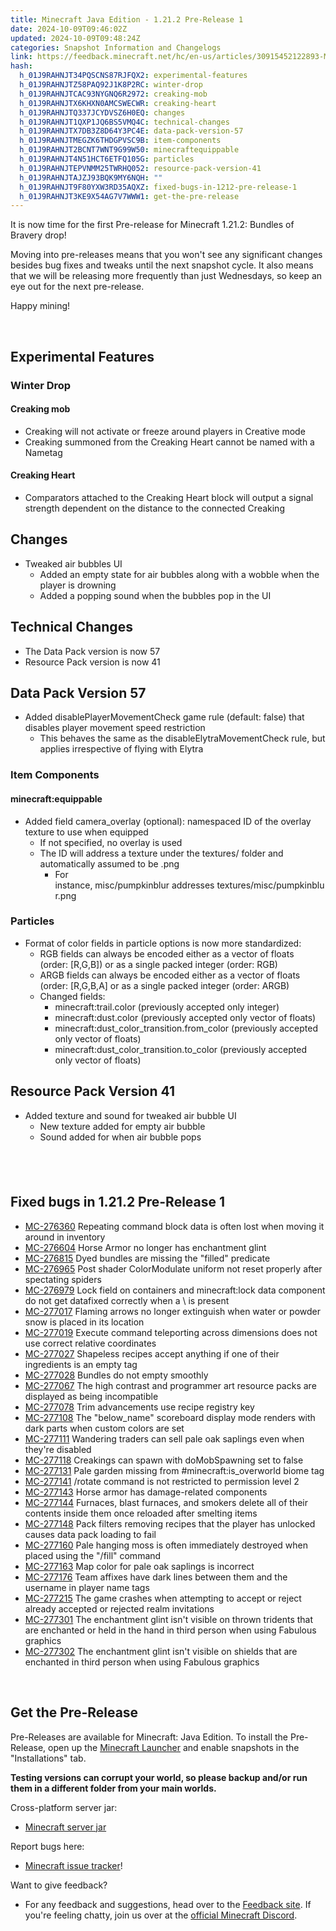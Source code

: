 ```yaml
---
title: Minecraft Java Edition - 1.21.2 Pre-Release 1
date: 2024-10-09T09:46:02Z
updated: 2024-10-09T09:48:24Z
categories: Snapshot Information and Changelogs
link: https://feedback.minecraft.net/hc/en-us/articles/30915452122893-Minecraft-Java-Edition-1-21-2-Pre-Release-1
hash:
  h_01J9RAHNJT34PQSCNS87RJFQX2: experimental-features
  h_01J9RAHNJTZ58PAQ92J1K8P2RC: winter-drop
  h_01J9RAHNJTCAC93NYGNQ6R2972: creaking-mob
  h_01J9RAHNJTX6KHXN0AMCSWECWR: creaking-heart
  h_01J9RAHNJTQ337JCYDVSZ6H0EQ: changes
  h_01J9RAHNJT1QXP1JQ6BS5VMQ4C: technical-changes
  h_01J9RAHNJTX7DB3Z8D64Y3PC4E: data-pack-version-57
  h_01J9RAHNJTMEGZK6THDGPVSC9B: item-components
  h_01J9RAHNJT2BCNT7WNT9G99W50: minecraftequippable
  h_01J9RAHNJT4N51HCT6ETFQ105G: particles
  h_01J9RAHNJTEPVNMM25TWRHQ052: resource-pack-version-41
  h_01J9RAHNJTAJZJ93BQK9MY6NQH: ""
  h_01J9RAHNJT9F80YXW3RD35AQXZ: fixed-bugs-in-1212-pre-release-1
  h_01J9RAHNJT3KE9X54AG7V7WWW1: get-the-pre-release
---
```


It is now time for the first Pre-release for Minecraft 1.21.2: Bundles of Bravery drop!

Moving into pre-releases means that you won't see any significant changes besides bug fixes and tweaks until the next snapshot cycle. It also means that we will be releasing more frequently than just Wednesdays, so keep an eye out for the next pre-release.

Happy mining!

 

## Experimental Features

### Winter Drop

#### **Creaking mob**

- Creaking will not activate or freeze around players in Creative mode
- Creaking summoned from the Creaking Heart cannot be named with a Nametag

#### **Creaking Heart**

- Comparators attached to the Creaking Heart block will output a signal strength dependent on the distance to the connected Creaking

## Changes

- Tweaked air bubbles UI
  - Added an empty state for air bubbles along with a wobble when the player is drowning
  - Added a popping sound when the bubbles pop in the UI

## Technical Changes

- The Data Pack version is now 57
- Resource Pack version is now 41

## Data Pack Version 57

- Added disablePlayerMovementCheck game rule (default: false) that disables player movement speed restriction
  - This behaves the same as the disableElytraMovementCheck rule, but applies irrespective of flying with Elytra

### Item Components

#### minecraft:equippable

- Added field camera_overlay (optional): namespaced ID of the overlay texture to use when equipped
  - If not specified, no overlay is used
  - The ID will address a texture under the textures/ folder and automatically assumed to be .png
    - For instance, misc/pumpkinblur addresses textures/misc/pumpkinblur.png

### Particles

- Format of color fields in particle options is now more standardized:
  - RGB fields can always be encoded either as a vector of floats (order: \[R,G,B\]) or as a single packed integer (order: RGB)
  - ARGB fields can always be encoded either as a vector of floats (order: \[R,G,B,A\] or as a single packed integer (order: ARGB)
  - Changed fields:
    - minecraft:trail.color (previously accepted only integer)
    - minecraft:dust.color (previously accepted only vector of floats)
    - minecraft:dust_color_transition.from_color (previously accepted only vector of floats)
    - minecraft:dust_color_transition.to_color (previously accepted only vector of floats)

## Resource Pack Version 41

- Added texture and sound for tweaked air bubble UI
  - New texture added for empty air bubble
  - Sound added for when air bubble pops

##  

## Fixed bugs in 1.21.2 Pre-Release 1

- [MC-276360](https://bugs.mojang.com/browse/MC-276360) Repeating command block data is often lost when moving it around in inventory
- [MC-276604](https://bugs.mojang.com/browse/MC-276604) Horse Armor no longer has enchantment glint
- [MC-276815](https://bugs.mojang.com/browse/MC-276815) Dyed bundles are missing the "filled" predicate
- [MC-276965](https://bugs.mojang.com/browse/MC-276965) Post shader ColorModulate uniform not reset properly after spectating spiders
- [MC-276979](https://bugs.mojang.com/browse/MC-276979) Lock field on containers and minecraft:lock data component do not get datafixed correctly when a \\ is present
- [MC-277017](https://bugs.mojang.com/browse/MC-277017) Flaming arrows no longer extinguish when water or powder snow is placed in its location
- [MC-277019](https://bugs.mojang.com/browse/MC-277019) Execute command teleporting across dimensions does not use correct relative coordinates
- [MC-277027](https://bugs.mojang.com/browse/MC-277027) Shapeless recipes accept anything if one of their ingredients is an empty tag
- [MC-277028](https://bugs.mojang.com/browse/MC-277028) Bundles do not empty smoothly
- [MC-277067](https://bugs.mojang.com/browse/MC-277067) The high contrast and programmer art resource packs are displayed as being incompatible
- [MC-277078](https://bugs.mojang.com/browse/MC-277078) Trim advancements use recipe registry key
- [MC-277108](https://bugs.mojang.com/browse/MC-277108) The "below_name" scoreboard display mode renders with dark parts when custom colors are set
- [MC-277111](https://bugs.mojang.com/browse/MC-277111) Wandering traders can sell pale oak saplings even when they're disabled
- [MC-277118](https://bugs.mojang.com/browse/MC-277118) Creakings can spawn with doMobSpawning set to false
- [MC-277131](https://bugs.mojang.com/browse/MC-277131) Pale garden missing from \#minecraft:is_overworld biome tag
- [MC-277141](https://bugs.mojang.com/browse/MC-277141) /rotate command is not restricted to permission level 2
- [MC-277143](https://bugs.mojang.com/browse/MC-277143) Horse armor has damage-related components
- [MC-277144](https://bugs.mojang.com/browse/MC-277144) Furnaces, blast furnaces, and smokers delete all of their contents inside them once reloaded after smelting items
- [MC-277148](https://bugs.mojang.com/browse/MC-277148) Pack filters removing recipes that the player has unlocked causes data pack loading to fail
- [MC-277160](https://bugs.mojang.com/browse/MC-277160) Pale hanging moss is often immediately destroyed when placed using the "/fill" command
- [MC-277163](https://bugs.mojang.com/browse/MC-277163) Map color for pale oak saplings is incorrect
- [MC-277176](https://bugs.mojang.com/browse/MC-277176) Team affixes have dark lines between them and the username in player name tags
- [MC-277215](https://bugs.mojang.com/browse/MC-277215) The game crashes when attempting to accept or reject already accepted or rejected realm invitations
- [MC-277301](https://bugs.mojang.com/browse/MC-277301) The enchantment glint isn't visible on thrown tridents that are enchanted or held in the hand in third person when using Fabulous graphics
- [MC-277302](https://bugs.mojang.com/browse/MC-277302) The enchantment glint isn't visible on shields that are enchanted in third person when using Fabulous graphics

 

## Get the Pre-Release

Pre-Releases are available for Minecraft: Java Edition. To install the Pre-Release, open up the [Minecraft Launcher](https://www.minecraft.net/content/minecraft-net/language-masters/download) and enable snapshots in the "Installations" tab.

**Testing versions can corrupt your world, so please backup and/or run them in a different folder from your main worlds.**

Cross-platform server jar:

- [Minecraft server jar](https://piston-data.mojang.com/v1/objects/7e6e5da8bb024227ffa0d24cfa3181e6a772bb76/server.jar)

Report bugs here:

- [Minecraft issue tracker](https://bugs.mojang.com/projects/MC/summary)!

Want to give feedback?

- For any feedback and suggestions, head over to the [Feedback site](https://feedback.minecraft.net/). If you're feeling chatty, join us over at the [official Minecraft Discord](https://discordapp.com/invite/minecraft).
